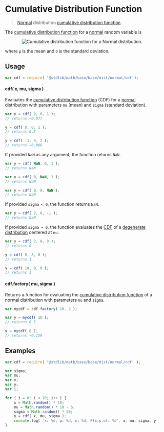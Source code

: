 Cumulative Distribution Function
===
> [Normal][normal] distribution [cumulative distribution function][cdf].

<!-- <intro> -->

The [cumulative distribution function][cdf] for a [normal][normal] random variable is

<!-- <equation class="equation" label="eq:cdf" align="center" raw="center" data-raw-text="F(x;\mu,\sigma) = \frac12\left[1 + \operatorname{erf}\left(\frac{x-\mu}{\sigma\sqrt{2}}\right)\right]" alt="Cumulative distribution function for a Normal distribution."> -->

<div class="equation" align="center" data-raw-text="F(x;\mu,\sigma) = \frac12\left[1 + \operatorname{erf}\left(\frac{x-\mu}{\sigma\sqrt{2}}\right)\right]" data-equation="eq:cdf">
	<img src="" alt="Cumulative distribution function for a Normal distribution.">
	<br>
</div>

<!-- </equation> -->

where `µ` is the mean and `σ` is the standard deviation.

<!-- </intro> -->

<!-- <usage> -->

## Usage
``` javascript
var cdf = require( '@stdlib/math/base/base/dist/normal/cdf');
```

#### cdf( x, mu, sigma )

Evaluates the [cumulative distribution function][cdf] (CDF) for a [normal][normal] distribution with parameters `mu` (mean) and `sigma` (standard deviation).

``` javascript
var y = cdf( 2, 0, 1 );
// returns ~0.977

y = cdf( 0, 0, 1 );
// returns 0.5

y = cdf( -1, 4, 2 );
// returns ~0.006
```

If provided `NaN` as any argument, the function returns `NaN`.

``` javascript
var y = cdf( NaN, 0, 1 );
// returns NaN

var y = cdf( 0, NaN, 1 );
// returns NaN

var y = cdf( 0, 0, NaN );
// returns NaN
```

If provided `sigma < 0`, the function returns `NaN`.

``` javascript
var y = cdf( 2, 0, -1 );
// returns NaN
```

If provided `sigma = 0`, the function evaluates the [CDF][cdf] of a [degenerate distribution][degenerate-distribution] centered at `mu`.

``` javascript
var y = cdf( 2, 8, 0 );
// returns 0

y = cdf( 8, 8, 0 );
// returns 1

y = cdf( 10, 8, 0 );
// returns 1
```

#### cdf.factory( mu, sigma )

Returns a function for evaluating the [cumulative distribution function][cdf] of a normal distribution with parameters `mu` and `sigma`.

``` javascript
var mycdf = cdf.factory( 10, 2 );

var y = mycdf( 10 );
// returns 0.5

y = mycdf( 8 );
// returns ~0.159
```

<!-- </usage> -->

<!-- <examples> -->

## Examples

``` javascript
var cdf = require( '@stdlib/math/base/base/dist/normal/cdf' );

var sigma;
var mu;
var x;
var y;
var i;

for ( i = 0; i < 10; i++ ) {
	x = Math.random() * 10;
	mu = Math.random() * 10 - 5;
	sigma = Math.random() * 20;
	y = cdf( x, mu, sigma );
	console.log( 'x: %d, µ: %d, σ: %d, F(x;µ,σ): %d', x, mu, sigma, y );
}
```

<!-- </examples> -->


<!-- <links> -->

[cdf]:  https://en.wikipedia.org/wiki/Cumulative_distribution_function
[normal]: https://en.wikipedia.org/wiki/Normal_distribution
[degenerate-distribution]: https://en.wikipedia.org/wiki/Degenerate_distribution

<!-- </links> -->
